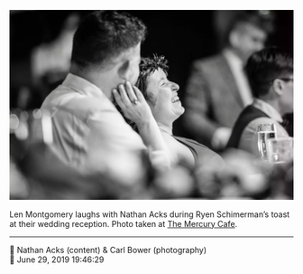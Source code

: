 ![Len Montgomery laughs with Nathan Acks](assets/952ebfabdf904f048d73b87290a80bd9.webp)

Len Montgomery laughs with Nathan Acks during Ryen Schimerman’s toast at their wedding reception. Photo taken at [The Mercury Cafe](http://mercurycafe.com/).

- - - -

<span aria-hidden="true">👥</span> Nathan Acks (content) & Carl Bower (photography)  
<span aria-hidden="true">📅</span> June 29, 2019 19:46:29
